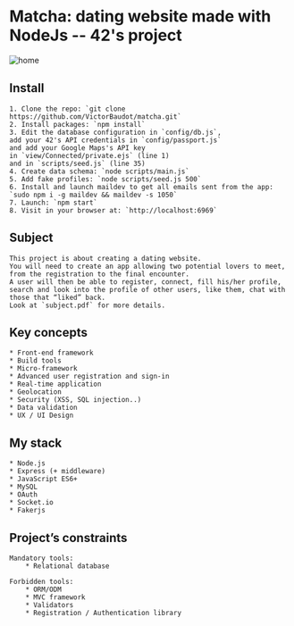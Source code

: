 # Matcha: dating website made with NodeJs -- 42's project

![home](https://image.ibb.co/c6AQ17/matcha_home.png)

## Install

	1. Clone the repo: `git clone https://github.com/VictorBaudot/matcha.git`
	2. Install packages: `npm install`
	3. Edit the database configuration in `config/db.js`, 
	add your 42's API credentials in `config/passport.js` 
	and add your Google Maps's API key 
	in `view/Connected/private.ejs` (line 1) 
	and in `scripts/seed.js` (line 35)
	4. Create data schema: `node scripts/main.js`
	5. Add fake profiles: `node scripts/seed.js 500`
	6. Install and launch maildev to get all emails sent from the app: `sudo npm i -g maildev && maildev -s 1050`
	7. Launch: `npm start`
	8. Visit in your browser at: `http://localhost:6969`

## Subject 
	This project is about creating a dating website. 
	You will need to create an app allowing two potential lovers to meet, 
	from the registration to the final encounter. 
	A user will then be able to register, connect, fill his/her profile, 
	search and look into the profile of other users, like them, chat with those that “liked” back.
	Look at `subject.pdf` for more details.

## Key concepts 
	* Front-end framework
	* Build tools
	* Micro-framework 
	* Advanced user registration and sign-in
	* Real-time application
	* Geolocation 
	* Security (XSS, SQL injection..) 
	* Data validation
	* UX / UI Design 

## My stack
	* Node.js
	* Express (+ middleware)
	* JavaScript ES6+
	* MySQL
 	* OAuth
	* Socket.io
	* Fakerjs

## Project’s constraints 

	Mandatory tools: 
		* Relational database 

	Forbidden tools:
		* ORM/ODM
		* MVC framework
		* Validators 
		* Registration / Authentication library 
